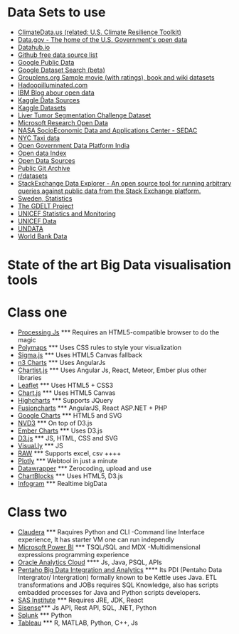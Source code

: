 # Data Sets to use

- [ClimateData.us (related: U.S. Climate Resilience Toolkit)](http://www.climatedata.us/)
- [Data.gov - The home of the U.S. Government's open data](https://catalog.data.gov/dataset)
- [Datahub.io](https://datahub.io/)
- [Github free data source list](http://www.datasciencecentral.com/profiles/blogs/great-github-list-of-public-data-sets)
- [Google Public Data](http://www.google.com/publicdata/directory)
- [Google Dataset Search (beta)](https://toolbox.google.com/datasetsearch)
- [Grouplens.org Sample movie (with ratings), book and wiki datasets](https://grouplens.org/datasets/)
- [Hadoopilluminated.com](http://hadoopilluminated.com/hadoop_illuminated/Public_Bigdata_Sets.html)
- [IBM Blog abour open data](http://www.datasciencecentral.com/profiles/blogs/the-free-big-data-sources-everyone-should-know)
- [Kaggle Data Sources](https://www.kaggle.com/wiki/DataSources)
- [Kaggle Datasets](https://www.kaggle.com/datasets)
- [Liver Tumor Segmentation Challenge Dataset](http://www.lits-challenge.com/)
- [Microsoft Research Open Data](https://msropendata.com/)
- [NASA SocioEconomic Data and Applications Center - SEDAC](http://sedac.ciesin.columbia.edu/)
- [NYC Taxi data](http://chriswhong.github.io/nyctaxi/)
- [Open Government Data Platform India](https://data.gov.in/)
- [Open data Index](http://index.okfn.org/)
- [Open Data Sources](https://github.com/datasciencemasters/data)
- [Public Git Archive](https://github.com/src-d/datasets/tree/master/PublicGitArchive)
- [r/datasets](https://www.reddit.com/r/datasets/)
- [StackExchange Data Explorer - An open source tool for running arbitrary queries against public data from the Stack Exchange platform.](http://data.stackexchange.com/)
- [Sweden, Statistics](http://www.scb.se/en/)
- [The GDELT Project](http://gdeltproject.org/)
- [UNICEF Statistics and Monitoring](https://www.unicef.org/statistics/index_24287.html)
- [UNICEF Data](https://data.unicef.org/)
- [UNDATA](http://data.un.org/)
- [World Bank Data](http://data.worldbank.org/)

# State of the art Big Data visualisation tools
# Class one
- [Processing Js](http://processingjs.org/) *** Requires an HTML5-compatible browser to do the magic
- [Polymaps](http://polymaps.org/) *** Uses CSS rules to style your visualization
- [Sigma.js](http://sigmajs.org/) *** Uses HTML5 Canvas fallback
- [n3 Charts](https://github.com/n3-charts) *** Uses AngularJs
- [Chartist.js](https://gionkunz.github.io/chartist-js/) *** Uses Angular Js, React, Meteor, Ember plus other libraries
- [Leaflet](http://leafletjs.com/) *** Uses HTML5 + CSS3
- [Chart.js](http://www.chartjs.org/) *** Uses HTML5 Canvas
- [Highcharts](https://www.highcharts.com/) *** Supports JQuery
- [Fusioncharts](http://www.fusioncharts.com/) *** AngularJS, React ASP.NET + PHP
- [Google Charts](https://developers.google.com/chart/) *** HTML5 and SVG
- [NVD3](http://nvd3.org/) *** On top of D3.js
- [Ember Charts](http://addepar.github.io/ember-charts/) *** Uses D3.js
- [D3.js](http://d3js.org/) *** JS, HTML, CSS and SVG
- [Visual.ly](http://visual.ly/) *** JS
- [RAW](http://raw.densitydesign.org/) *** Supports excel, csv ++++
- [Plotly](https://plot.ly/) *** Webtool in just a minute
- [Datawrapper](https://datawrapper.de/) *** Zerocoding, upload and use
- [ChartBlocks](http://www.chartblocks.com/en/) *** Uses HTML5, D3.js
- [Infogram](https://infogr.am/) *** Realtime bigData

# Class two

- [Claudera](https://www.cloudera.com/documentation/enterprise/release-notes/topics/rn_consolidated_pcm.html) *** Raquires Python and CLI -Command line Interface experience, It has starter VM one can run independly
- [Microsoft Power BI](https://powerbi.microsoft.com/en-us/) *** TSQL/SQL and MDX -Multidimensional expressions programming experience
- [Oracle Analytics Cloud](https://developer.oracle.com/) **** Js, Java, PSQL, APIs
- [Pentaho Big Data Integration and Analytics](https://community.hitachivantara.com/docs/DOC-1009855-data-integration-kettle) **** Its PDI (Pentaho Data Intergrator/ Intergration) formally known to be Kettle uses Java. ETL transformations and JOBs requires SQL Knowledge, also has scripts embadded processes for Java and Python scripts developers.
- [SAS Institute](https://www.sas.com/en_us/software/visual-analytics.html) *** Requires JRE, JDK, React
- [Sisense](https://developers.sisense.com/pages/viewpage.action?pageId=557127)*** Js API, Rest API, SQL, .NET, Python
- [Splunk](https://www.splunk.com/en_us/about-us/why-splunk.html) *** Python
- [Tableau](https://www.tableau.com/) *** R, MATLAB, Python, C++, Js